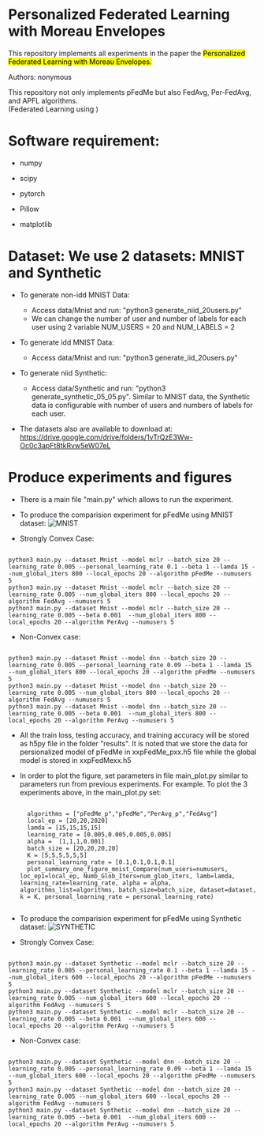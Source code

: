 # Personalized Federated Learning with Moreau Envelopes
This repository implements all experiments in the paper the <mark>Personalized Federated Learning with Moreau Envelopes<mark>.
  
Authors: nonymous

This repository not only implements pFedMe but also FedAvg, Per-FedAvg, and APFL algorithms. \
(Federated Learning using )

# Software requirement:
- numpy

- scipy

- pytorch

- Pillow

- matplotlib

# Dataset: We use 2 datasets: MNIST and Synthetic
- To generate non-idd MNIST Data: 
  - Access data/Mnist and run: "python3 generate_niid_20users.py"
  - We can change the number of user and number of labels for each user using 2 variable NUM_USERS = 20 and NUM_LABELS = 2

- To generate idd MNIST Data:
  - Access data/Mnist and run: "python3 generate_iid_20users.py"

- To generate niid Synthetic:
  - Access data/Synthetic and run: "python3 generate_synthetic_05_05.py". Similar to MNIST data, the Synthetic data is configurable with number of users and numbers of labels for each user.

- The datasets also are available to download at: https://drive.google.com/drive/folders/1vTrQzE3Ww-Oc0c3apFt8tkRvw5eW07eL

# Produce experiments and figures

- There is a main file "main.py" which allows to run the experiment.

- To produce the comparision experiment for pFedMe using MNIST dataset:
![MNIST](https://user-images.githubusercontent.com/44039773/82981428-6795d080-a02f-11ea-9e0b-9da210354975.png)

- Strongly Convex Case:
<pre><code>
python3 main.py --dataset Mnist --model mclr --batch_size 20 --learning_rate 0.005 --personal_learning_rate 0.1 --beta 1 --lamda 15 --num_global_iters 800 --local_epochs 20 --algorithm pFedMe --numusers 5
python3 main.py --dataset Mnist --model mclr --batch_size 20 --learning_rate 0.005 --num_global_iters 800 --local_epochs 20 --algorithm FedAvg --numusers 5
python3 main.py --dataset Mnist --model mclr --batch_size 20 --learning_rate 0.005 --beta 0.001  --num_global_iters 800 --local_epochs 20 --algorithm PerAvg --numusers 5
</code></pre>
  
- Non-Convex case: 
<pre><code>
python3 main.py --dataset Mnist --model dnn --batch_size 20 --learning_rate 0.005 --personal_learning_rate 0.09 --beta 1 --lamda 15 --num_global_iters 800 --local_epochs 20 --algorithm pFedMe --numusers 5
python3 main.py --dataset Mnist --model dnn --batch_size 20 --learning_rate 0.005 --num_global_iters 800 --local_epochs 20 --algorithm FedAvg --numusers 5
python3 main.py --dataset Mnist --model dnn --batch_size 20 --learning_rate 0.005 --beta 0.001  --num_global_iters 800 --local_epochs 20 --algorithm PerAvg --numusers 5
</code></pre>

- All the train loss, testing accuracy, and training accuracy will be stored as h5py file in the folder "results". It is noted that we store the data for persionalized model of pFedMe in xxpFedMe_pxx.h5 file while the global model is stored in xxpFedMexx.h5

- In order to plot the figure, set parameters in file main_plot.py similar to parameters run from previous experiments.
   For example. To plot the 3 experiments above, in the main_plot.py set:
   <pre><code>
    algorithms = ["pFedMe_p","pFedMe","PerAvg_p","FedAvg"]
    local_ep = [20,20,2020]
    lamda = [15,15,15,15]
    learning_rate = [0.005,0.005,0.005,0.005]
    alpha =  [1,1,1,0.001]
    batch_size = [20,20,20,20]
    K = [5,5,5,5,5,5]
    personal_learning_rate = [0.1,0.1,0.1,0.1] 
    plot_summary_one_figure_mnist_Compare(num_users=numusers, loc_ep1=local_ep, Numb_Glob_Iters=num_glob_iters, lamb=lamda, learning_rate=learning_rate, alpha = alpha, algorithms_list=algorithms, batch_size=batch_size, dataset=dataset, k = K, personal_learning_rate = personal_learning_rate)
    </code></pre>

- To produce the comparision experiment for pFedMe using Synthetic dataset:
![SYNTHETIC](https://user-images.githubusercontent.com/44039773/82981423-65cc0d00-a02f-11ea-92e4-b4fc09989d69.png)

- Strongly Convex Case:
<pre><code>
python3 main.py --dataset Synthetic --model mclr --batch_size 20 --learning_rate 0.005 --personal_learning_rate 0.1 --beta 1 --lamda 15 --num_global_iters 600 --local_epochs 20 --algorithm pFedMe --numusers 5
python3 main.py --dataset Synthetic --model mclr --batch_size 20 --learning_rate 0.005 --num_global_iters 600 --local_epochs 20 --algorithm FedAvg --numusers 5
python3 main.py --dataset Synthetic --model mclr --batch_size 20 --learning_rate 0.005 --beta 0.001  --num_global_iters 600 --local_epochs 20 --algorithm PerAvg --numusers 5
</code></pre>

- Non-Convex case: 
<pre><code>
python3 main.py --dataset Synthetic --model dnn --batch_size 20 --learning_rate 0.005 --personal_learning_rate 0.09 --beta 1 --lamda 15 --num_global_iters 600 --local_epochs 20 --algorithm pFedMe --numusers 5
python3 main.py --dataset Synthetic --model dnn --batch_size 20 --learning_rate 0.005 --num_global_iters 600 --local_epochs 20 --algorithm FedAvg --numusers 5
python3 main.py --dataset Synthetic --model dnn --batch_size 20 --learning_rate 0.005 --beta 0.001  --num_global_iters 600 --local_epochs 20 --algorithm PerAvg --numusers 5
</code></pre>

